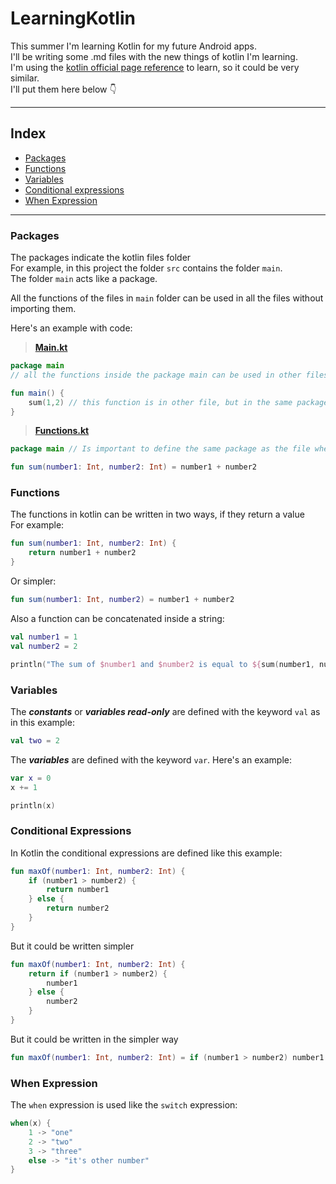 # LearningKotlin
This summer I'm learning Kotlin for my future Android apps.  
I'll be writing some .md files with the new things of kotlin I'm learning.  
I'm using the [kotlin official page reference](https://kotlinlang.org/docs/reference/) to learn, so it could be very similar.   
I'll put them here below 👇  

---

## Index
- [Packages](#packages)
- [Functions](#functions)
- [Variables](#variables)
- [Conditional expressions](#conditional-expressions)
- [When Expression](#when-expression)

---

### Packages
The packages indicate the kotlin files folder  
For example, in this project the folder `src` contains the folder ```main```.  
The folder `main` acts like a package.

All the functions of the files in `main` folder can be used in all the files without importing them.

Here's an example with code:

> **[Main.kt](./src/main/Main.kt)**
```kotlin
package main
// all the functions inside the package main can be used in other files in the same package without importing

fun main() {
    sum(1,2) // this function is in other file, but in the same package 
}    
```

> **[Functions.kt](./src/main/Functions.kt)**
```kotlin
package main // Is important to define the same package as the file where it's gonna be used

fun sum(number1: Int, number2: Int) = number1 + number2
```

### Functions
The functions in kotlin can be written in two ways, if they return a value  
For example:  
```kotlin
fun sum(number1: Int, number2: Int) {
    return number1 + number2
}
```
Or simpler:  
```kotlin
fun sum(number1: Int, number2) = number1 + number2
```

Also a function can be concatenated inside a string:  
```kotlin
val number1 = 1
val number2 = 2

println("The sum of $number1 and $number2 is equal to ${sum(number1, number2)}")
```

### Variables
The ***constants*** or ***variables read-only*** are defined with the keyword `val` as in this example:  
```kotlin
val two = 2
```
The ***variables*** are defined with the keyword `var`. Here's an example:  
```kotlin
var x = 0
x += 1

println(x)
```

### Conditional Expressions
In Kotlin the conditional expressions are defined like this example:  
```kotlin
fun maxOf(number1: Int, number2: Int) {
    if (number1 > number2) {
        return number1
    } else {
        return number2
    }
}
```
But it could be written simpler
```kotlin
fun maxOf(number1: Int, number2: Int) {
    return if (number1 > number2) {
        number1
    } else {
        number2
    }
}
```

But it could be written in the simpler way
```kotlin
fun maxOf(number1: Int, number2: Int) = if (number1 > number2) number1 else number2
```

### When Expression
The `when` expression is used like the `switch` expression:  
```kotlin
when(x) {
    1 -> "one"
    2 -> "two"
    3 -> "three"
    else -> "it's other number"
}
```